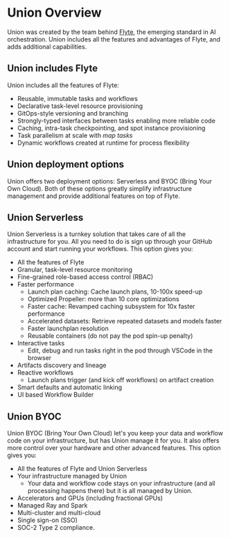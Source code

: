 # Union Overview

Union was created by the team behind [Flyte](http://flyte.org), the emerging standard in AI orchestration.
Union includes all the features and advantages of Flyte, and adds additional capabilities.

## Union includes Flyte

Union includes all the features of Flyte:

* Reusable, immutable tasks and workflows
* Declarative task-level resource provisioning
* GitOps-style versioning and branching
* Strongly-typed interfaces between tasks enabling more reliable code
* Caching, intra-task checkpointing, and spot instance provisioning
* Task parallelism at scale with *map tasks*
* Dynamic workflows created at runtime for process flexibility

## Union deployment options

Union offers two deployment options: Serverless and BYOC (Bring Your Own Cloud).
Both of these options greatly simplify infrastructure management and provide additional features on top of Flyte.

## Union Serverless

Union Serverless is a turnkey solution that takes care of all the infrastructure for you.
All you need to do is sign up through your GitHub account and start running your workflows.
This option gives you:

* All the features of Flyte
* Granular, task-level resource monitoring
* Fine-grained role-based access control (RBAC)
* Faster performance
    * Launch plan caching: Cache launch plans, 10-100x speed-up
    * Optimized Propeller: more than 10 core optimizations
    * Faster cache: Revamped caching subsystem for 10x faster performance
    * Accelerated datasets: Retrieve repeated datasets and models faster
    * Faster launchplan resolution
    * Reusable containers (do not pay the pod spin-up penalty)
* Interactive tasks
    * Edit, debug and run tasks right in the pod through VSCode in the browser
* Artifacts discovery and lineage
* Reactive workflows
    * Launch plans trigger (and kick off workflows) on artifact creation
* Smart defaults and automatic linking
* UI based Workflow Builder

## Union BYOC

Union BYOC (Bring Your Own Cloud) let's you keep your data and workflow code on your infrastructure,
but has Union manage it for you. It also offers more control over your hardware and other advanced features.
This option gives you:

* All the features of Flyte and Union Serverless
* Your infrastructure managed by Union
    * Your data and workflow code stays on your infrastructure (and all processing happens there) but it is all managed by Union.
* Accelerators and GPUs (including fractional GPUs)
* Managed Ray and Spark
* Multi-cluster and multi-cloud
* Single sign-on (SSO)
* SOC-2 Type 2 compliance.
